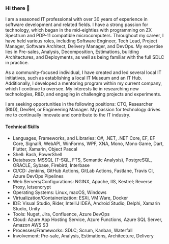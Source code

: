 ### Hi there 👋

<!--
**semack/semack** is a ✨ _special_ ✨ repository because its `README.md` (this file) appears on your GitHub profile.

Here are some ideas to get you started:

- 🔭 I’m currently working on ...
- 🌱 I’m currently learning ...
- 👯 I’m looking to collaborate on ...
- 🤔 I’m looking for help with ...
- 💬 Ask me about ...
- 📫 How to reach me: ...
- 😄 Pronouns: ...
- ⚡ Fun fact: ...
-->

I am a seasoned IT professional with over 30 years of experience in software development and related fields. I have a strong passion for technology, which began in the mid-eighties with programming on ZX Spectrum and PDP-11 compatible microcomputers. Throughout my career, I have held various roles, including Software Engineer, Tech Lead, Project Manager, Software Architect, Delivery Manager, and DevOps. My expertise lies in Pre-sales, Analysis, Decomposition, Estimations, building Architectures, and Deployments, as well as being familiar with the full SDLC in practice.

As a community-focused individual, I have created and led several local IT initiatives, such as establishing a local IT Museum and an IT Hub. Additionally, I developed a mentoring program within my current company, which I continue to oversee. My interests lie in researching new technologies, R&D, and engaging in challenging projects and experiments.

I am seeking opportunities in the following positions: CTO, Researcher (R&D), DevRel, or Engineering Manager. My passion for technology drives me to continually innovate and contribute to the IT industry.

#### Technical Skills

- Languages, Frameworks, and Libraries: C#, .NET, .NET Core, EF, EF Core, SignalR, WebAPI, WinForms, WPF, XNA, Mono, Mono Game, Dart, Flutter, Xamarin, Object Pascal
- Shell: Bash, PowerShell
- Databases: MSSQL (T-SQL, FTS, Semantic Analysis), PostgreSQL, ORACLE, Sybase, Firebird, Interbase
- CI/CD: Jenkins, GitHub Actions, GitLab Actions, Fastlane, Travis CI, Azure DevOps Pipelines
- Web Servers/Configurations: NGINX, Apache, IIS, Kestrel; Reverse Proxy, letsencrypt
- Operating Systems: Linux, macOS, Windows
- Virtualization/Containerization: ESXi, VM Ware, Docker
- IDE: Visual Studio, Rider, IntelliJ IDEA, Android Studio, Delphi, Xamarin Studio, Unity
- Tools: Nuget, Jira, Confluence, Azure DevOps
- Cloud: Azure App Hosting Service, Azure Functions, Azure SQL Server, Amazon AWS S3
- Processes/Frameworks: SDLC; Scrum, Kanban, Waterfall
- Involvement: Pre-sale, Analysis, Estimations, Architecture, Delivery
